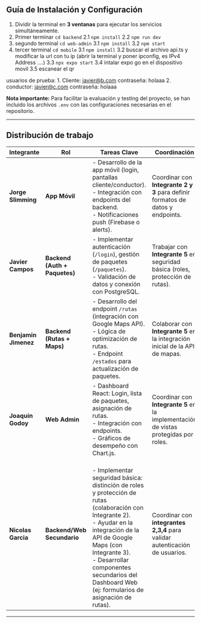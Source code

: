 ## Guía de Instalación y Configuración

1. Dividir la terminal en **3 ventanas** para ejecutar los servicios simultáneamente.
2. Primer terminar ``` cd backend ```
    2.1 ```npm install```
    2.2 ```npm run dev```
3. segundo terminal ```cd web-admin```
    3.1 ```npm install```
    3.2 ```npm start```
4. tercer terminal ```cd mobile```
    3.1 ```npm install```
    3.2 buscar el archivo api.ts y modificar la url con tu ip (abrir la terminal y poner ipconfig, es IPv4 Address ....)
    3.3 ```npx expo start```
    3.4 intalar expo go en el dispositivo movil
    3.5 escanear el qr

usuarios de prueba:
    1. Cliente: javier@b.com    contraseña: holaaa
    2. conductor: javier@c.com  contraseña: holaaa

**Nota importante:** Para facilitar la evaluación y testing del proyecto, se han incluido los archivos `.env` con las configuraciones necesarias en el repositorio.

---

**Distribución de trabajo**  
---

| Integrante | Rol                  | Tareas Clave                                                                                                                                                                                                 | Coordinación                                                                              |  
|------------|----------------------|-------------------------------------------------------------------------------------------------------------------------------------------------------------------------------------------------------------|-------------------------------------------------------------------------------------------|  
| **Jorge Slimming**      | **App Móvil**        | - Desarrollo de la app móvil (login, pantallas cliente/conductor). <br>- Integración con endpoints del backend. <br>- Notificaciones push (Firebase o alerts).                                               | Coordinar con **Integrante 2 y 3** para definir formatos de datos y endpoints.            |  
| **Javier Campos**      | **Backend (Auth + Paquetes)** | - Implementar autenticación (`/login`), gestión de paquetes (`/paquetes`). <br>- Validación de datos y conexión con PostgreSQL.                                                                          | Trabajar con **Integrante 5** en seguridad básica (roles, protección de rutas).           |  
| **Benjamin Jimenez**      | **Backend (Rutas + Maps)** | - Desarrollo del endpoint `/rutas` (integración con Google Maps API). <br>- Lógica de optimización de rutas. <br>- Endpoint `/estados` para actualización de paquetes.                                   | Colaborar con **Integrante 5** en la integración inicial de la API de mapas.              |  
| **Joaquin Godoy**      | **Web Admin**         | - Dashboard React: Login, lista de paquetes, asignación de rutas. <br>- Integración con endpoints. <br>- Gráficos de desempeño con Chart.js.                                                              | Coordinar con **Integrante 5** en la implementación de vistas protegidas por roles.       |  
| **Nicolas Garcia**      | **Backend/Web Secundario** | <br>- Implementar seguridad básica: distinción de roles y protección de rutas (colaboración con Integrante 2). <br>- Ayudar en la integración de la API de Google Maps (con Integrante 3). <br>- Desarrollar componentes secundarios del Dashboard Web (ej: formularios de asignación de rutas). | Coordinar con **integrantes 2,3,4** para validar autenticación de usuarios.                  |  

---

